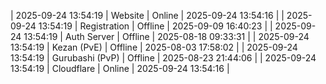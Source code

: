 | 2025-09-24 13:54:19 | Website | Online | 2025-09-24 13:54:16 |
| 2025-09-24 13:54:19 | Registration | Offline | 2025-09-09 16:40:23 |
| 2025-09-24 13:54:19 | Auth Server | Offline | 2025-08-18 09:33:31 |
| 2025-09-24 13:54:19 | Kezan (PvE) | Offline | 2025-08-03 17:58:02 |
| 2025-09-24 13:54:19 | Gurubashi (PvP) | Offline | 2025-08-23 21:44:06 |
| 2025-09-24 13:54:19 | Cloudflare | Online | 2025-09-24 13:54:16 |
